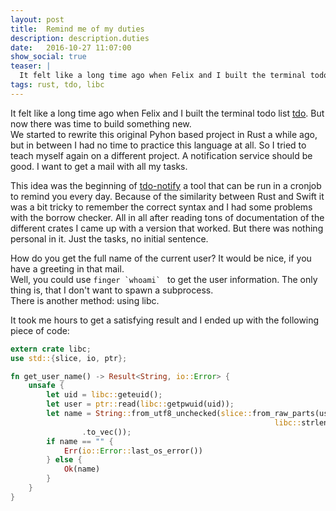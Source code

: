 ```yaml
---
layout: post
title:  Remind me of my duties
description: description.duties
date:   2016-10-27 11:07:00
show_social: true
teaser: |
  It felt like a long time ago when Felix and I built the terminal todo list tdo. But now there was time to build something new...
tags: rust, tdo, libc 
---
```


It felt like a long time ago when Felix and I built the terminal todo list [tdo](http://tdolist.de). But now there was time to build something new.  
We started to rewrite this original Pyhon based project in Rust a while ago, but in between I had no time to practice this language at all. So I tried to teach myself again on a different project. A notification service should be good. I want to get a mail with all my tasks.

This idea was the beginning of [tdo-notify](https://github.com/tdolist/tdo-notify) a tool that can be run in a cronjob to remind you every day.
Because of the similarity between Rust and Swift it was a bit tricky to remember the correct syntax and I had some problems with the borrow checker.
All in all after reading tons of documentation of the different crates I came up with a version that worked. But there was nothing personal in it. Just the tasks, no initial sentence.

How do you get the full name of the current user? It would be nice, if you have a greeting in that mail.  
Well, you could use ``finger `whoami` `` to get the user information. The only thing is, that I don't want to spawn a subprocess.  
There is another method: using libc.  

It took me hours to get a satisfying result and I ended up with the following piece of code:

```rust
extern crate libc;
use std::{slice, io, ptr};

fn get_user_name() -> Result<String, io::Error> {
    unsafe {
        let uid = libc::geteuid();
        let user = ptr::read(libc::getpwuid(uid));
        let name = String::from_utf8_unchecked(slice::from_raw_parts(user.pw_gecos as *const u8,
                                                           libc::strlen(user.pw_gecos) as usize)
                .to_vec());
        if name == "" {
            Err(io::Error::last_os_error())
        } else {
            Ok(name)
        }
    }
}
```
